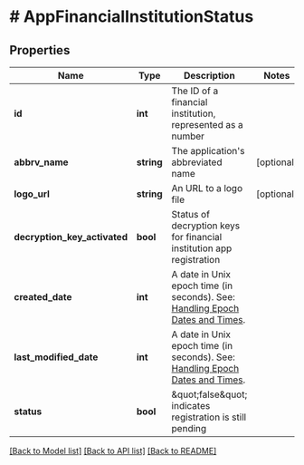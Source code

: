 # # AppFinancialInstitutionStatus

## Properties

Name | Type | Description | Notes
------------ | ------------- | ------------- | -------------
**id** | **int** | The ID of a financial institution, represented as a number |
**abbrv_name** | **string** | The application&#39;s abbreviated name | [optional]
**logo_url** | **string** | An URL to a logo file | [optional]
**decryption_key_activated** | **bool** | Status of decryption keys for financial institution app registration |
**created_date** | **int** | A date in Unix epoch time (in seconds). See: [Handling Epoch Dates and Times](https://developer.mastercard.com/open-banking-us/documentation/codes-and-formats/). |
**last_modified_date** | **int** | A date in Unix epoch time (in seconds). See: [Handling Epoch Dates and Times](https://developer.mastercard.com/open-banking-us/documentation/codes-and-formats/). |
**status** | **bool** | \&quot;false\&quot; indicates registration is still pending |

[[Back to Model list]](../../README.md#models) [[Back to API list]](../../README.md#endpoints) [[Back to README]](../../README.md)
